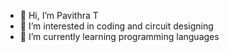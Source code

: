 - 👋 Hi, I’m Pavithra T
- 👀 I’m interested in coding and circuit designing
- 🌱 I’m currently learning programming languages

<!---
Pavi247/Pavi247 is a ✨ special ✨ repository because its `README.md` (this file) appears on your GitHub profile.
You can click the Preview link to take a look at your changes.
--->
